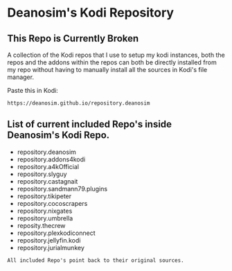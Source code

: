 # Deanosim's Kodi Repository

## This Repo is Currently Broken

A collection of the Kodi repos that I use to setup my kodi instances, both the repos and the addons within the repos can both be directly installed from my repo without having to manually install all the sources in Kodi's file manager.

Paste this in Kodi:

```text
https://deanosim.github.io/repository.deanosim
```

## List of current included Repo's inside Deanosim's Kodi Repo.

- repository.deanosim
- repository.addons4kodi
- repository.a4kOfficial
- repository.slyguy
- repository.castagnait
- repository.sandmann79.plugins
- repository.tikipeter
- repository.cocoscrapers
- repository.nixgates
- repository.umbrella
- reposity.thecrew
- repository.plexkodiconnect
- repository.jellyfin.kodi
- repository.jurialmunkey

`All included Repo's point back to their original sources.`
